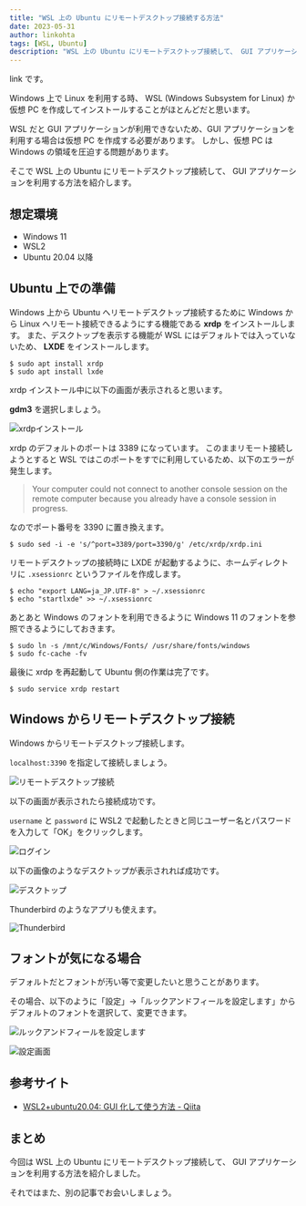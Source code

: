 ```yaml
---
title: "WSL 上の Ubuntu にリモートデスクトップ接続する方法"
date: 2023-05-31
author: linkohta
tags: [WSL, Ubuntu]
description: "WSL 上の Ubuntu にリモートデスクトップ接続して、 GUI アプリケーションを利用する方法を紹介します。"
---
```


link です。

Windows 上で Linux を利用する時、 WSL (Windows Subsystem for Linux) か仮想 PC を作成してインストールすることがほとんどだと思います。

WSL だと GUI アプリケーションが利用できないため、GUI アプリケーションを利用する場合は仮想 PC を作成する必要があります。
しかし、仮想 PC は Windows の領域を圧迫する問題があります。

そこで WSL 上の Ubuntu にリモートデスクトップ接続して、 GUI アプリケーションを利用する方法を紹介します。

## 想定環境

- Windows 11
- WSL2
- Ubuntu 20.04 以降

## Ubuntu 上での準備

Windows 上から Ubuntu へリモートデスクトップ接続するために Windows から Linux へリモート接続できるようにする機能である **xrdp** をインストールします。
また、デスクトップを表示する機能が WSL にはデフォルトでは入っていないため、 **LXDE** をインストールします。

```bash:title=インストールコマンド
$ sudo apt install xrdp
$ sudo apt install lxde
```

xrdp インストール中に以下の画面が表示されると思います。

**gdm3** を選択しましょう。

![xrdpインストール](images/2023-05-06_15h24_10.png)

xrdp のデフォルトのポートは 3389 になっています。
このままリモート接続しようとすると WSL ではこのポートをすでに利用しているため、以下のエラーが発生します。

> Your computer could not connect to another console session on the remote computer because you already have a console session in progress.

なのでポート番号を 3390 に置き換えます。

```bash:title=ポート置換
$ sudo sed -i -e 's/^port=3389/port=3390/g' /etc/xrdp/xrdp.ini
```

リモートデスクトップの接続時に LXDE が起動するように、ホームディレクトリに `.xsessionrc` というファイルを作成します。

```bash:title=xsessionrc作成
$ echo "export LANG=ja_JP.UTF-8" > ~/.xsessionrc
$ echo "startlxde" >> ~/.xsessionrc
```

あとあと Windows のフォントを利用できるように Windows 11 のフォントを参照できるようにしておきます。

```bash:title=フォント設定
$ sudo ln -s /mnt/c/Windows/Fonts/ /usr/share/fonts/windows
$ sudo fc-cache -fv
```

最後に xrdp を再起動して Ubuntu 側の作業は完了です。

```bash:title=xrdp再起動
$ sudo service xrdp restart
```

## Windows からリモートデスクトップ接続

Windows からリモートデスクトップ接続します。

`localhost:3390` を指定して接続しましょう。

![リモートデスクトップ接続](images/2023-05-06_20h58_19.png)

以下の画面が表示されたら接続成功です。

`username` と `password` に WSL2 で起動したときと同じユーザー名とパスワードを入力して「OK」をクリックします。

![ログイン](images/2023-05-06_20h58_27.png)

以下の画像のようなデスクトップが表示されれば成功です。

![デスクトップ](images/2023-05-06_21h10_54.png)

Thunderbird のようなアプリも使えます。

![Thunderbird](images/2023-05-06_21h27_05.png)

## フォントが気になる場合

デフォルトだとフォントが汚い等で変更したいと思うことがあります。

その場合、以下のように「設定」→「ルックアンドフィールを設定します」からデフォルトのフォントを選択して、変更できます。

![ルックアンドフィールを設定します](images/2023-05-06_15h31_21.png)

![設定画面](images/2023-05-06_15h31_31.png)

## 参考サイト

- [WSL2+ubuntu20.04: GUI 化して使う方法 - Qiita](https://qiita.com/atomyah/items/887a5185ec9a8206c7c4)

## まとめ

今回は WSL 上の Ubuntu にリモートデスクトップ接続して、 GUI アプリケーションを利用する方法を紹介しました。

それではまた、別の記事でお会いしましょう。
